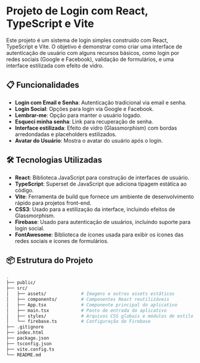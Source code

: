 # Projeto de Login com React, TypeScript e Vite

Este projeto é um sistema de login simples construído com React, TypeScript e Vite. O objetivo é demonstrar como criar uma interface de autenticação de usuário com alguns recursos básicos, como login por redes sociais (Google e Facebook), validação de formulários, e uma interface estilizada com efeito de vidro.

## 📋 Funcionalidades

- **Login com Email e Senha**: Autenticação tradicional via email e senha.
- **Login Social**: Opções para login via Google e Facebook.
- **Lembrar-me**: Opção para manter o usuário logado.
- **Esqueci minha senha**: Link para recuperação de senha.
- **Interface estilizada**: Efeito de vidro (Glassmorphism) com bordas arredondadas e placeholders estilizados.
- **Avatar do Usuário**: Mostra o avatar do usuário após o login.

## 🛠️ Tecnologias Utilizadas

- **React**: Biblioteca JavaScript para construção de interfaces de usuário.
- **TypeScript**: Superset de JavaScript que adiciona tipagem estática ao código.
- **Vite**: Ferramenta de build que fornece um ambiente de desenvolvimento rápido para projetos front-end.
- **CSS3**: Usado para a estilização da interface, incluindo efeitos de Glassmorphism.
- **Firebase**: Usado para autenticação de usuários, incluindo suporte para login social.
- **FontAwesome**: Biblioteca de ícones usada para exibir os ícones das redes sociais e ícones de formulários.

## 📦 Estrutura do Projeto

```bash
.
├── public/
├── src/
│   ├── assets/             # Imagens e outros assets estáticos
│   ├── components/         # Componentes React reutilizáveis
│   ├── App.tsx             # Componente principal do aplicativo
│   ├── main.tsx            # Ponto de entrada do aplicativo
│   ├── styles/             # Arquivos CSS globais e módulos de estilo
│   └── firebase.ts         # Configuração do Firebase
├── .gitignore
├── index.html
├── package.json
├── tsconfig.json
├── vite.config.ts
└── README.md